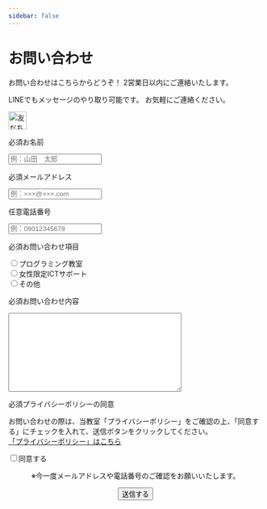 ```yaml
---
sidebar: false
---
```

# お問い合わせ
お問い合わせはこちらからどうぞ！ 2営業日以内にご連絡いたします。

LINEでもメッセージのやり取り可能です。 お気軽にご連絡ください。

<a href="http://nav.cx/4chnsB5"><img src="https://scdn.line-apps.com/n/line_add_friends/btn/ja.png" alt="友だち追加" height="36" border="0"></a>

<form class="form" name="contact" method="POST" action="/contact/success" data-netlify="true">
  <input type="hidden" name="form-name" value="contact" />
  <div class="form-item">
    <p class="form-item-label">
      <span class="form-item-label-required">必須</span>お名前
    </p>
    <input type="text" class="form-item-input" name="name" placeholder="例：山田　太郎" required />
  </div>
  <div class="form-item">
    <p class="form-item-label">
      <span class="form-item-label-required">必須</span>メールアドレス
    </p>
    <input type="email" class="form-item-input" name="email" placeholder="例：×××@×××.com" required />
  </div>
  <div class="form-item">
    <p class="form-item-label">
      <span class="form-item-label-unrequired">任意</span>電話番号
    </p>
      <input type="tel" class="form-item-input" name="tel" placeholder="例：09012345678" />
  </div>
  <div class="form-item">
      <p class="form-item-label istop">
        <span class="form-item-label-required">必須</span>お問い合わせ項目
      </p>
      <div class="form-item-flex">
        <div class="form-item-choice">
          <input type="radio" name="category" value="プログラミング教室" required />プログラミング教室
        </div>
        <div class="form-item-choice">
          <input type="radio" name="category" value="女性限定ICTサポート" />女性限定ICTサポート
        </div>
        <div class="form-item-choice">
          <input type="radio" name="category" value="その他" />その他
        </div>
    </div>
  </div>
  <div class="form-item">
    <p class="form-item-label istop">
      <span class="form-item-label-required">必須</span>お問い合わせ内容
    </p>
    <textarea class="form-item-textarea" name="message" cols="40" rows="10" required></textarea>
  </div>
  <div class="form-item">
    <p class="form-item-label istop">
      <span class="form-item-label-required">必須</span>プライバシーポリシーの同意
    </p>
    <div class="form-item-flex">
      <p class="form-item-comment">
        お問い合わせの際は、当教室「プライバシーポリシー」をご確認の上、「同意する」にチェックを入れて、送信ボタンをクリックしてください。<br>
        <a href="/about/#プライバシーポリシー" target="_blank">「プライバシーポリシー」はこちら</a>
      </p>
      <div class="form-item-choice">
        <input type="checkbox" name="accept" value="同意する" required />同意する
      </div>
    </div>
  </div>
  <div align="center">
    <p >※今一度メールアドレスや電話番号のご確認をお願いいたします。</p>
    <div data-netlify-recaptcha="true"></div>
    <button type="submit"  class="form-btn">送信する</button>
  </div>
</form>